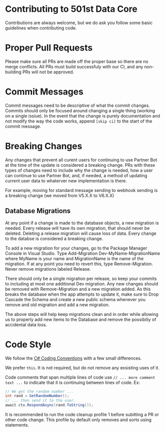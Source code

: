 # Contributing to 501st Data Core
Contributions are always welcome, but we do ask you follow some basic guidelines when contributing code.

# Proper Pull Requests
Please make sure all PRs are made off the proper base so there are no merge conflicts.
All PRs must build successfuly with our CI, and any non-building PRs will not be approved.

# Commit Messages

Commit messages need to be descriptive of what the commit changes. Commits should only be focused around changing a single thing (working on a single issiue).
In the event that the change is purely documentation and not modify the way the code works, append `[skip ci]` to the start of the commit message.

# Breaking Changes

Any changes that prevent all curent users for continuing to use Partner Bot at the time of the update is considered a breaking change.
PRs with these types of changes need to include why the change is needed, how a user can continue to use Partner Bot, and, if needed,
a method of updating current user data to whaterver new implementation is there.

For example, moving for standard message sending to webhook sending is a breaking change (we moved from V5.X.X to V6.X.X)

## Database Migrations

At any point if a change is made to the database objects, a new migration is needed. Every release will have its own migration, that should never be deleted. Deleting a release migration will cause loss of data. Every change to the databse is considered a breaking change.

To add a new migration for your changes, go to the Package Manager Console in Visual Studio. Type Add-Migration Dev-MyName-MigrationName where MyName is your name and MigrationName is the name of the migration. If at any point you need to revert this, type Remove-Migration. Never remove migrations labeled Release.

There should only be a single migration per release, so keep your commits to including at most one additional Dev migration. Any new changes should be removed with Remove-Migration and a new migration added. As this breaks the database when the app attempts to update it, make sure to Drop Cascade the Schema and create a new public schema whenever you remove and old migration and add a new migration.

The above steps will help keep migrations clean and in order while allowing us to properly add new items to the Database and remove the possibiliy of accidental data loss.

# Code Style

We follow the [C# Coding Conventions](https://docs.microsoft.com/en-us/dotnet/csharp/programming-guide/inside-a-program/coding-conventions)
with a few small differences.

We prefer `this`. It is not required, but do not remove any exsisting uses of it.

Code comments that span multiple lines of code use `// ... more comment text ...` to indicate that it is continuing between lines of code.
Ex:
```csharp
// We get the random number ...
int rand = GetRandomNumber();
// ... then send it to the user.
await ctx.RespondAsync(rand.ToString());
```

It is recommended to run the code cleanup profile 1 before subitting a PR or other code change. This profile by default only removes and sorts using statements.
